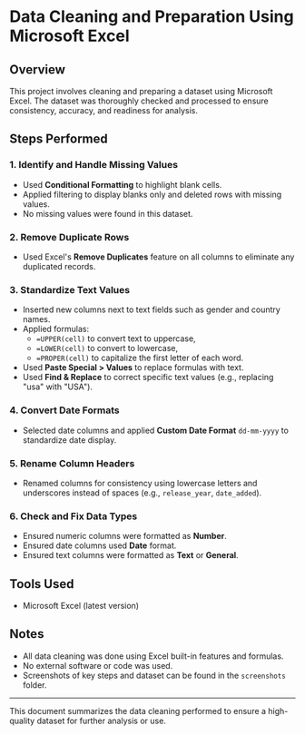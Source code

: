 # Data Cleaning and Preparation Using Microsoft Excel

## Overview

This project involves cleaning and preparing a dataset using Microsoft Excel. The dataset was thoroughly checked and processed to ensure consistency, accuracy, and readiness for analysis.

## Steps Performed

### 1. Identify and Handle Missing Values
- Used **Conditional Formatting** to highlight blank cells.
- Applied filtering to display blanks only and deleted rows with missing values.
- No missing values were found in this dataset.

### 2. Remove Duplicate Rows
- Used Excel's **Remove Duplicates** feature on all columns to eliminate any duplicated records.

### 3. Standardize Text Values
- Inserted new columns next to text fields such as gender and country names.
- Applied formulas:
  - `=UPPER(cell)` to convert text to uppercase,
  - `=LOWER(cell)` to convert to lowercase,
  - `=PROPER(cell)` to capitalize the first letter of each word.
- Used **Paste Special > Values** to replace formulas with text.
- Used **Find & Replace** to correct specific text values (e.g., replacing "usa" with "USA").

### 4. Convert Date Formats
- Selected date columns and applied **Custom Date Format** `dd-mm-yyyy` to standardize date display.

### 5. Rename Column Headers
- Renamed columns for consistency using lowercase letters and underscores instead of spaces (e.g., `release_year`, `date_added`).

### 6. Check and Fix Data Types
- Ensured numeric columns were formatted as **Number**.
- Ensured date columns used **Date** format.
- Ensured text columns were formatted as **Text** or **General**.

## Tools Used

- Microsoft Excel (latest version)

## Notes

- All data cleaning was done using Excel built-in features and formulas.
- No external software or code was used.
- Screenshots of key steps and dataset can be found in the `screenshots` folder.

---

This document summarizes the data cleaning performed to ensure a high-quality dataset for further analysis or use.
